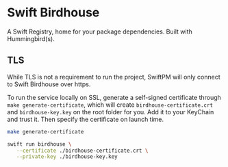 # Swift Birdhouse

A Swift Registry, home for your package dependencies. Built with Hummingbird(s).

## TLS

While TLS is not a requirement to run the project, SwiftPM will only connect to Swift Birdhouse over https.

To run the service locally on SSL, generate a self-signed certificate through `make generate-certificate`, which will create `birdhouse-certificate.crt` and `birdhouse-key.key` on the root folder for you. Add it to your KeyChain and trust it. Then specify the certificate on launch time.

```bash
make generate-certificate

swift run birdhouse \
   --certificate ./birdhouse-certificate.crt \
   --private-key ./birdhouse-key.key
```
